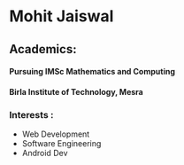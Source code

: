 # Mohit Jaiswal

## Academics: 
#### Pursuing IMSc Mathematics and Computing
#### Birla Institute of Technology, Mesra

### Interests : 
- Web Development
- Software Engineering
- Android Dev

